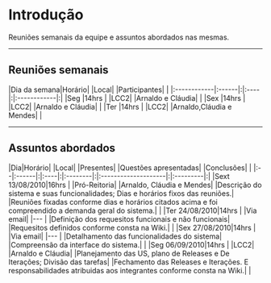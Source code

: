 # Introdução #

Reuniões semanais da equipe e assuntos abordados nas mesmas.

---


## Reuniões semanais ##

|Dia da semana|Horário| |Local| |Participantes| |
|:------------|:------|:|:----|:|:------------|:|
|Seg          |14hrs  | |LCC2| |Arnaldo e Cláudia| |
|Sex          |14hrs  | |LCC2| |Arnaldo e Cláudia| |
|Ter          |14hrs  | |LCC2| |Arnaldo,Cláudia e Mendes| |


---


## Assuntos abordados ##
|Dia|Horário| |Local| |Presentes| |Questões apresentadas| |Conclusões| |
|:--|:------|:|:----|:|:--------|:|:--------------------|:|:---------|:|
|Sext 13/08/2010|16hrs  | |Pró-Reitoria| |Arnaldo, Cláudia e Mendes| |Descrição do sistema e suas funcionalidades; Dias e horários fixos das reuniões.| |Reuniões fixadas conforme dias e horários citados acima e foi compreendido a demanda geral do sistema.| |
|Ter 24/08/2010|14hrs  | |Via email| |---  | |Definição dos requesitos funcionais e não funcionais| |Requesitos definidos conforme consta na Wiki.| |
|Sex 27/08/2010|14hrs  | |Via email| |---  | |Detalhamento das funcionalidades do sistema| |Compreensão da interface do sistema.| |
|Seg 06/09/2010|14hrs  | |LCC2| |Arnaldo e Cláudia| |Planejamento das US, plano de Releases e De Iterações; Divisão das tarefas| |Fechamento das Releases e Iterações. E responsabilidades atribuidas aos integrantes conforme consta na Wiki.| |